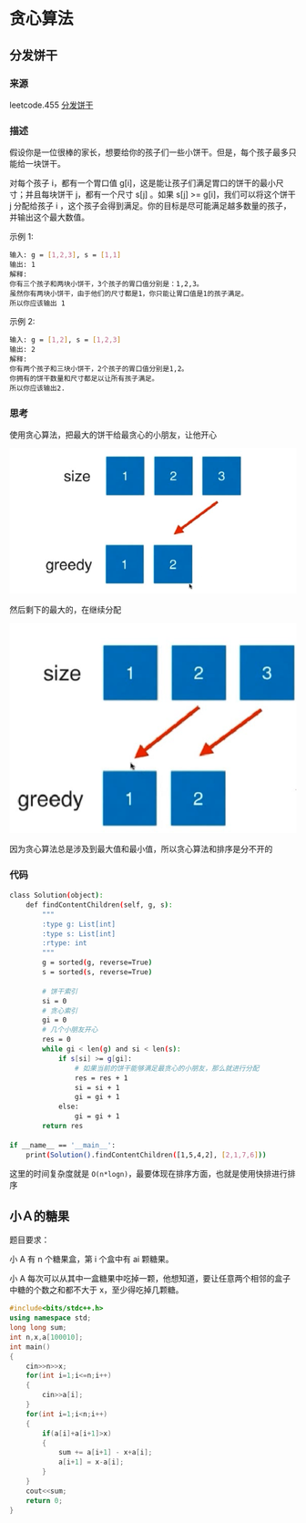 # 贪心算法

## 分发饼干

### 来源

leetcode.455 [分发饼干](https://leetcode-cn.com/problems/assign-cookies/)

### 描述

假设你是一位很棒的家长，想要给你的孩子们一些小饼干。但是，每个孩子最多只能给一块饼干。

对每个孩子 i，都有一个胃口值 g[i]，这是能让孩子们满足胃口的饼干的最小尺寸；并且每块饼干 j，都有一个尺寸 s[j] 。如果 s[j] >= g[i]，我们可以将这个饼干 j 分配给孩子 i ，这个孩子会得到满足。你的目标是尽可能满足越多数量的孩子，并输出这个最大数值。


示例 1:

```bash
输入: g = [1,2,3], s = [1,1]
输出: 1
解释: 
你有三个孩子和两块小饼干，3个孩子的胃口值分别是：1,2,3。
虽然你有两块小饼干，由于他们的尺寸都是1，你只能让胃口值是1的孩子满足。
所以你应该输出 1
```

示例 2:

```bash
输入: g = [1,2], s = [1,2,3]
输出: 2
解释: 
你有两个孩子和三块小饼干，2个孩子的胃口值分别是1,2。
你拥有的饼干数量和尺寸都足以让所有孩子满足。
所以你应该输出2.
```

### 思考

使用贪心算法，把最大的饼干给最贪心的小朋友，让他开心

![image-20201017221724239](images/image-20201017221724239.png)

然后剩下的最大的，在继续分配

![image-20201017221742375](images/image-20201017221742375.png)

因为贪心算法总是涉及到最大值和最小值，所以贪心算法和排序是分不开的

### 代码

```bash
class Solution(object):
    def findContentChildren(self, g, s):
        """
        :type g: List[int]
        :type s: List[int]
        :rtype: int
        """
        g = sorted(g, reverse=True)
        s = sorted(s, reverse=True)

        # 饼干索引
        si = 0
        # 贪心索引
        gi = 0
        # 几个小朋友开心
        res = 0
        while gi < len(g) and si < len(s):
            if s[si] >= g[gi]:
                # 如果当前的饼干能够满足最贪心的小朋友，那么就进行分配
                res = res + 1
                si = si + 1
                gi = gi + 1
            else:
                gi = gi + 1
        return res

if __name__ == '__main__':
    print(Solution().findContentChildren([1,5,4,2], [2,1,7,6]))
```

这里的时间复杂度就是 `O(n*logn)`，最要体现在排序方面，也就是使用快排进行排序





## 小Ａ的糖果

题目要求：

小 A 有 n 个糖果盒，第 i 个盒中有 ai 颗糖果。

小 A 每次可以从其中一盒糖果中吃掉一颗，他想知道，要让任意两个相邻的盒子中糖的个数之和都不大于 x，至少得吃掉几颗糖。

```c++
#include<bits/stdc++.h>
using namespace std;
long long sum;
int n,x,a[100010];
int main()
{
	cin>>n>>x;
	for(int i=1;i<=n;i++)
	{
		cin>>a[i];	
	}
	for(int i=1;i<n;i++)
	{
	    if(a[i]+a[i+1]>x)
		{
        	sum += a[i+1] - x+a[i];
        	a[i+1] = x-a[i];
    	}
	}
	cout<<sum;
	return 0;   
}
```





